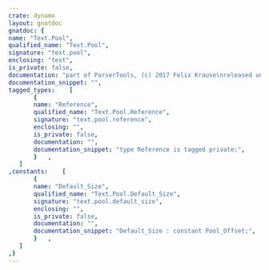 ```yaml
---
crate: dynamo
layout: gnatdoc
gnatdoc: {
name: "Text.Pool",
qualified_name: "Text.Pool",
signature: "text.pool",
enclosing: "text",
is_private: false,
documentation: "part of ParserTools, (c) 2017 Felix Krause\nreleased under the terms of the MIT license, see the file \"copying.txt\"",
documentation_snippet: "",
tagged_types:    [
       {
       name: "Reference",
       qualified_name: "Text.Pool.Reference",
       signature: "text.pool.reference",
       enclosing: "",
       is_private: false,
       documentation: "",
       documentation_snippet: "type Reference is tagged private;",
       }   ,
   ]
,constants:    [
       {
       name: "Default_Size",
       qualified_name: "Text.Pool.Default_Size",
       signature: "text.pool.default_size",
       enclosing: "",
       is_private: false,
       documentation: "",
       documentation_snippet: "Default_Size : constant Pool_Offset;",
       }   ,
   ]
,}
---
```

